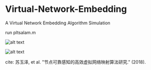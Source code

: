 # Virtual-Network-Embedding
A Virtual Network Embedding Algorithm Simulation

run pltsalam.m 

![alt text](https://github.com/paulwong16/Virtual-Network-Embedding/blob/master/untitled.png "Logo Title Text 1")

![alt text](https://github.com/paulwong16/Virtual-Network-Embedding/blob/master/untitled2.png "Logo Title Text 1")

cite: 苏玉泽, et al. "节点可靠感知的高效虚拟网络映射算法研究." (2018).
